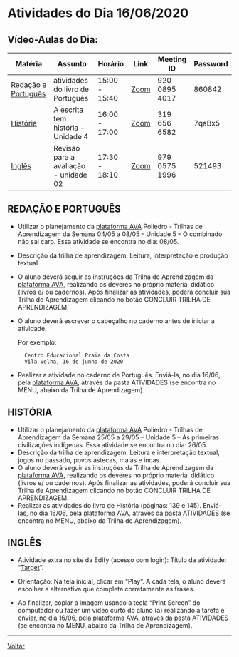 # Atividades do Dia 16/06/2020

## Vídeo-Aulas do Dia:

| Matéria | Assunto |Horário | Link | Meeting ID | Password |
|---------|---------|--------|------|------------|----------|
| [Redação e Português](#redação-e-português) | atividades do livro de Português | 15:00 - 15:40 | [Zoom](https://zoom.us/j/92008954017?pwd=L3ZDSGFSSHlYZ0FEUEpvVE9oZTk5UT09) | 920 0895 4017 | 860842 |
| [História](#história) | A escrita tem história - Unidade 4 | 16:00 - 17:00 | [Zoom](https://zoom.us/j/3196566582?pwd=cFNUb3BrREpzanpQV2toZ09RbjFnUT09) | 319 656 6582 | 7qaBx5 | 
| [Inglês](#inglês) | Revisão para a avaliação - unidade 02 | 17:30 - 18:10 | [Zoom](https://zoom.us/j/97905751996?pwd=a0wzLzdMQlp2aGZWaC91Rlo4M1pKQT09) | 979 0575 1996 | 521493 | 

## REDAÇÃO E PORTUGUÊS

* Utilizar o planejamento da [plataforma AVA] Poliedro - Trilhas de Aprendizagem da Semana 04/05 a 08/05 – Unidade 5 – O combinado não sai caro. Essa atividade se encontra no dia: 08/05.
* Descrição da trilha de aprendizagem: Leitura, interpretação e produção textual
* O aluno deverá seguir as instruções da Trilha de Aprendizagem da [plataforma AVA], realizando os deveres no próprio material didático (livros e/ ou cadernos). Após finalizar as atividades, poderá concluir sua Trilha de Aprendizagem clicando no botão CONCLUIR TRILHA DE APRENDIZAGEM.
* O aluno deverá escrever o cabeçalho no caderno antes de iniciar a atividade.

  Por exemplo: 
  
        Centro Educacional Praia da Costa
        Vila Velha, 16 de junho de 2020

* Realizar a atividade no caderno de Português. Enviá-la, no dia 16/06, pela [plataforma AVA], através da pasta ATIVIDADES (se encontra no MENU, abaixo da Trilha de Aprendizagem).

## HISTÓRIA

* Utilizar o planejamento da [plataforma AVA] Poliedro - Trilhas de Aprendizagem da Semana 25/05 a 29/05 – Unidade 5 – As primeiras civilizações indígenas. Essa atividade se encontra no dia: 26/05.
* Descrição da trilha de aprendizagem: Leitura e interpretação textual, jogos no passado, povos astecas, maias e incas.
* O aluno deverá seguir as instruções da Trilha de Aprendizagem da [plataforma AVA], realizando os deveres no próprio material didático (livros e/ ou cadernos). Após finalizar as atividades, poderá concluir sua Trilha de Aprendizagem clicando no botão CONCLUIR TRILHA DE APRENDIZAGEM.
* Realizar as atividades do livro de História (páginas: 139 e 145). Enviá-las, no dia 16/06, pela [plataforma AVA], através da pasta ATIVIDADES (se encontra no MENU, abaixo da Trilha de Aprendizagem).

## INGLÊS

* Atividade extra no site da Edify (acesso com login): Título da atividade: “[Target](https://epractice.edifyeducation.com.br/activity/target-2/)”.


* Orientação: Na tela inicial, clicar em “Play”. A cada tela, o aluno deverá escolher a alternativa que completa corretamente as frases.
* Ao finalizar, copiar a imagem usando a tecla “Print Screen” do computador ou fazer um vídeo curto do aluno (a) realizando a tarefa e enviar, no dia 16/06, pela [plataforma AVA], através da pasta ATIVIDADES (se encontra no MENU, abaixo da Trilha de Aprendizagem).

---
[Voltar](index.md)


[plataforma AVA]: https://poliedro-ava.azurewebsites.net
